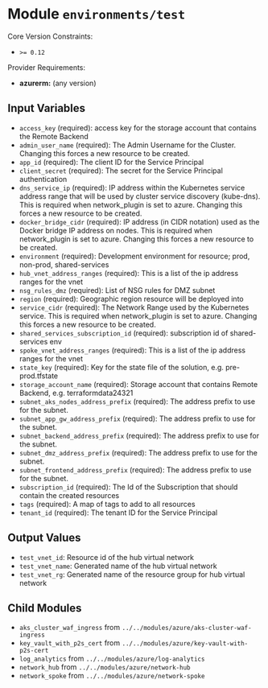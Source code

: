 
# Module `environments/test`

Core Version Constraints:
* `>= 0.12`

Provider Requirements:
* **azurerm:** (any version)

## Input Variables
* `access_key` (required): access key for the storage account that contains the Remote Backend
* `admin_user_name` (required): The Admin Username for the Cluster. Changing this forces a new resource to be created.
* `app_id` (required): The client ID for the Service Principal
* `client_secret` (required): The secret for the Service Principal authentication
* `dns_service_ip` (required): IP address within the Kubernetes service address range that will be used by cluster service discovery (kube-dns). This is required when network_plugin is set to azure. Changing this forces a new resource to be created.
* `docker_bridge_cidr` (required): IP address (in CIDR notation) used as the Docker bridge IP address on nodes. This is required when network_plugin is set to azure. Changing this forces a new resource to be created.
* `environment` (required): Development environment for resource; prod, non-prod, shared-services
* `hub_vnet_address_ranges` (required): This is a list of the ip address ranges for the vnet
* `nsg_rules_dmz` (required): List of NSG rules for DMZ subnet
* `region` (required): Geographic region resource will be deployed into
* `service_cidr` (required): The Network Range used by the Kubernetes service. This is required when network_plugin is set to azure. Changing this forces a new resource to be created.
* `shared_services_subscription_id` (required): subscription id of shared-services env
* `spoke_vnet_address_ranges` (required): This is a list of the ip address ranges for the vnet
* `state_key` (required): Key for the state file of the solution, e.g. pre-prod.tfstate
* `storage_account_name` (required): Storage account that contains Remote Backend, e.g. terraformdata24321
* `subnet_aks_nodes_address_prefix` (required): The address prefix to use for the subnet.
* `subnet_app_gw_address_prefix` (required): The address prefix to use for the subnet.
* `subnet_backend_address_prefix` (required): The address prefix to use for the subnet.
* `subnet_dmz_address_prefix` (required): The address prefix to use for the subnet.
* `subnet_frontend_address_prefix` (required): The address prefix to use for the subnet.
* `subscription_id` (required): The Id of the Subscription that should contain the created resources
* `tags` (required): A map of tags to add to all resources
* `tenant_id` (required): The tenant ID for the Service Principal

## Output Values
* `test_vnet_id`: Resource id of the hub virtual network
* `test_vnet_name`: Generated name of the hub virtual network
* `test_vnet_rg`: Generated name of the resource group for hub virtual network

## Child Modules
* `aks_cluster_waf_ingress` from `../../modules/azure/aks-cluster-waf-ingress`
* `key_vault_with_p2s_cert` from `../../modules/azure/key-vault-with-p2s-cert`
* `log_analytics` from `../../modules/azure/log-analytics`
* `network_hub` from `../../modules/azure/network-hub`
* `network_spoke` from `../../modules/azure/network-spoke`

